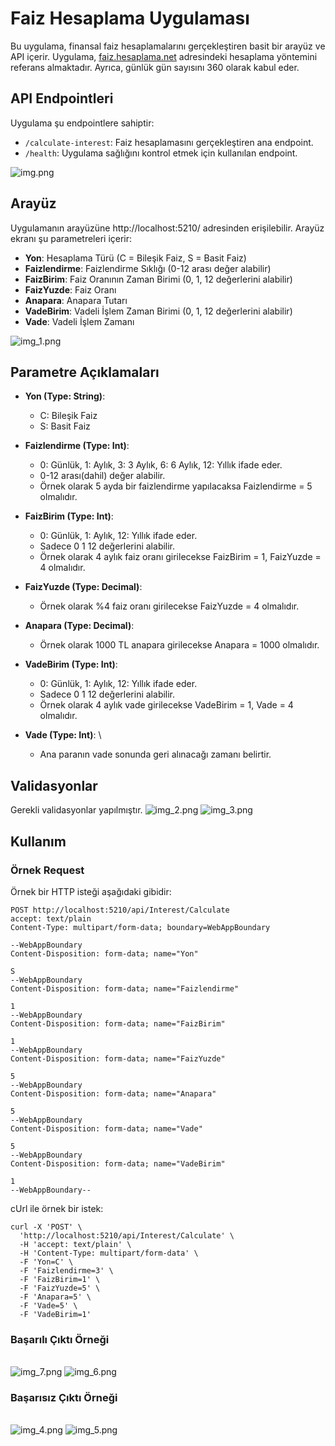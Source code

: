 
# Faiz Hesaplama Uygulaması

Bu uygulama, finansal faiz hesaplamalarını gerçekleştiren basit bir arayüz ve API içerir. Uygulama, [faiz.hesaplama.net](https://faiz.hesaplama.net/) adresindeki hesaplama yöntemini referans almaktadır. Ayrıca, günlük gün sayısını 360 olarak kabul eder.

## API Endpointleri

Uygulama şu endpointlere sahiptir:

- `/calculate-interest`: Faiz hesaplamasını gerçekleştiren ana endpoint.
- `/health`: Uygulama sağlığını kontrol etmek için kullanılan endpoint.

![img.png](img.png)

## Arayüz

Uygulamanın arayüzüne http://localhost:5210/ adresinden erişilebilir. Arayüz ekranı şu parametreleri içerir:

- **Yon**: Hesaplama Türü (C = Bileşik Faiz, S = Basit Faiz)
- **Faizlendirme**: Faizlendirme Sıklığı (0-12 arası değer alabilir)
- **FaizBirim**: Faiz Oranının Zaman Birimi (0, 1, 12 değerlerini alabilir)
- **FaizYuzde**: Faiz Oranı
- **Anapara**: Anapara Tutarı
- **VadeBirim**: Vadeli İşlem Zaman Birimi (0, 1, 12 değerlerini alabilir)
- **Vade**: Vadeli İşlem Zamanı

![img_1.png](img_1.png)

## Parametre Açıklamaları

- **Yon (Type: String)**:
    * C: Bileşik Faiz
    * S: Basit Faiz
- **Faizlendirme (Type: Int)**:

    * 0: Günlük, 1: Aylık, 3: 3 Aylık, 6: 6 Aylık, 12: Yıllık ifade eder.
    * 0-12 arası(dahil) değer alabilir. 
    * Örnek olarak 5 ayda bir faizlendirme yapılacaksa Faizlendirme = 5 olmalıdır.
- **FaizBirim (Type: Int)**:

    * 0: Günlük, 1: Aylık, 12: Yıllık ifade eder.
    * Sadece 0 1 12 değerlerini alabilir. 
    * Örnek olarak 4 aylık faiz oranı girilecekse FaizBirim = 1, FaizYuzde = 4 olmalıdır.

- **FaizYuzde (Type: Decimal)**:
    * Örnek olarak %4 faiz oranı girilecekse FaizYuzde = 4 olmalıdır.

- **Anapara (Type: Decimal)**:
    * Örnek olarak 1000 TL anapara girilecekse Anapara = 1000 olmalıdır.

- **VadeBirim (Type: Int)**:
    * 0: Günlük, 1: Aylık, 12: Yıllık ifade eder.
    * Sadece 0 1 12 değerlerini alabilir. 
    * Örnek olarak 4 aylık vade girilecekse VadeBirim = 1, Vade = 4 olmalıdır.

- **Vade (Type: Int)**: \
    * Ana paranın vade sonunda geri alınacağı zamanı belirtir.
## Validasyonlar

Gerekli validasyonlar yapılmıştır.
![img_2.png](img_2.png)
![img_3.png](img_3.png)

## Kullanım

### Örnek Request

Örnek bir HTTP isteği aşağıdaki gibidir:

```
POST http://localhost:5210/api/Interest/Calculate
accept: text/plain
Content-Type: multipart/form-data; boundary=WebAppBoundary

--WebAppBoundary
Content-Disposition: form-data; name="Yon"

S
--WebAppBoundary
Content-Disposition: form-data; name="Faizlendirme"

1
--WebAppBoundary
Content-Disposition: form-data; name="FaizBirim"

1
--WebAppBoundary
Content-Disposition: form-data; name="FaizYuzde"

5
--WebAppBoundary
Content-Disposition: form-data; name="Anapara"

5
--WebAppBoundary
Content-Disposition: form-data; name="Vade"

5
--WebAppBoundary
Content-Disposition: form-data; name="VadeBirim"

1
--WebAppBoundary--
```

cUrl ile örnek bir istek:

```
curl -X 'POST' \
  'http://localhost:5210/api/Interest/Calculate' \
  -H 'accept: text/plain' \
  -H 'Content-Type: multipart/form-data' \
  -F 'Yon=C' \
  -F 'Faizlendirme=3' \
  -F 'FaizBirim=1' \
  -F 'FaizYuzde=5' \
  -F 'Anapara=5' \
  -F 'Vade=5' \
  -F 'VadeBirim=1'
```

### Başarılı Çıktı Örneği 
\
![img_7.png](img_7.png)
![img_6.png](img_6.png)
### Başarısız Çıktı Örneği
\
![img_4.png](img_4.png)
![img_5.png](img_5.png)
